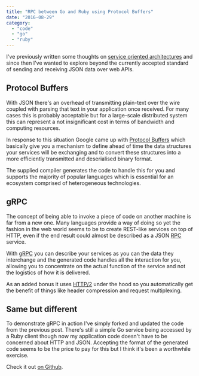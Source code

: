 ```yaml
---
title: "RPC between Go and Ruby using Protocol Buffers"
date: "2016-08-29"
category:
  - "code"
  - "go"
  - "ruby"
---
```


I've previously written some thoughts on [service oriented architectures](/2013/12/29/a-simple-service-oriented-architecture-using-ruby-and-go/) and since then I've wanted to explore beyond the currently accepted standard of sending and receiving JSON data over web APIs.

## Protocol Buffers

With JSON there's an overhead of transmitting plain-text over the wire coupled with parsing that text in your application once received. For many cases this is probably acceptable but for a large-scale distributed system this can represent a not insignificant cost in terms of bandwidth and computing resources.

In response to this situation Google came up with [Protocol Buffers](https://en.wikipedia.org/wiki/Protocol_Buffers) which basically give you a mechanism to define ahead of time the data structures your services will be exchanging and to convert these structures into a more efficiently transmitted and deserialised binary format.

The supplied compiler generates the code to handle this for you and supports the majority of popular languages which is essential for an ecosystem comprised of heterogeneous technologies.

## gRPC

The concept of being able to invoke a piece of code on another machine is far from a new one. Many languages provide a way of doing so yet the fashion in the web world seems to be to create REST-like services on top of HTTP, even if the end result could almost be described as a JSON [RPC](https://en.wikipedia.org/wiki/Remote_procedure_call) service.

With [gRPC](http://www.grpc.io/) you can describe your services as you can the data they interchange and the generated code handles all the interaction for you, allowing you to concentrate on the actual function of the service and not the logistics of how it is delivered.

As an added bonus it uses [HTTP/2](https://en.wikipedia.org/wiki/HTTP/2) under the hood so you automatically get the benefit of things like header compression and request multiplexing.

## Same but different

To demonstrate gRPC in action I've simply forked and updated the code from the previous post. There's still a simple Go service being accessed by a Ruby client though now my application code doesn't have to be concerned about HTTP and JSON. Accepting the format of the generated code seems to be the price to pay for this but I think it's been a worthwhile exercise.

Check it out [on Github](https://github.com/stevenwilkin/rpc-ruby-go-protobuf).
